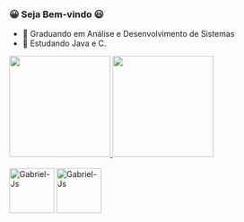 ### 😀 Seja Bem-vindo 😃

- 📘 Graduando em Análise e Desenvolvimento de Sistemas
- 🎈 Estudando Java e C.

<div>
  <a href="https://github.com/Ga-Rasquinho">
  <img height="180em" src="https://github-readme-stats.vercel.app/api?username=Ga-Rasquinho&show_icons=true&theme=vision-friendly-dark&include_all_commits=true&count_private=true"/>
  <img height="180em" src="https://github-readme-stats.vercel.app/api/top-langs/?username=Ga-Rasquinho&layout=compact&langs_count=16&theme=vision-friendly-dark"/>
  </a>
</div>  
  <div style="display : inline_block" border-radius:"30%"><br>
    <img align="center" alt="Gabriel-Js" height="80" width="80" src="https://cdn.jsdelivr.net/gh/devicons/devicon/icons/java/java-plain.svg" />
    <img align="center" alt="Gabriel-Js" height="80" width="80" src="https://cdn.jsdelivr.net/gh/devicons/devicon/icons/c/c-original.svg" />

  </div>
 
                                                                                                                                                                                                                                                  
